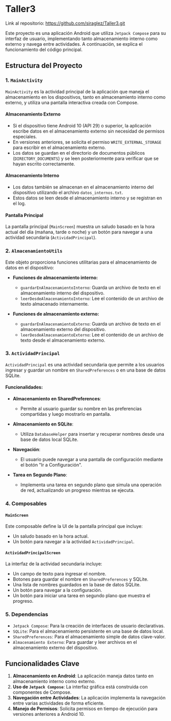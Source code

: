 # Taller3
 
Link al repositorio: https://github.com/siraglez/Taller3.git

Este proyecto es una aplicación Android que utiliza `Jetpack Compose` para su interfaz de usuario, implementando tanto almacenamiento interno como externo y navega entre actividades. A continuación, se explica el funcionamiento del código principal.

## Estructura del Proyecto

### 1. `MainActivity`

`MainActivity` es la actividad principal de la aplicación que maneja el almacenamiento en los dispositivos, tanto en almacenamiento interno como externo, y utiliza una pantalla interactiva creada con Compose.

#### Almacenamiento Externo

- Si el dispositivo tiene Android 10 (API 29) o superior, la aplicación escribe datos en el almacenamiento externo sin necesidad de permisos especiales.
- En versiones anteriores, se solicita el permiso `WRITE_EXTERNAL_STORAGE` para escribir en el almacenamiento externo.
- Los datos se guardan en el directorio de documentos públicos (`DIRECTORY_DOCUMENTS`) y se leen posteriormente para verificar que se hayan escrito correctamente.

#### Almacenamiento Interno

- Los datos también se almacenan en el almacenamiento interno del dispositivo utilizando el archivo `datos_internos.txt`.
- Estos datos se leen desde el almacenamiento interno y se registran en el log.

#### Pantalla Principal

La pantalla principal (`MainScreen`) muestra un saludo basado en la hora actual del día (mañana, tarde o noche) y un botón para navegar a una actividad secundaria (`ActividadPrincipal`).

### 2. `AlmacenamientoUtils`

Este objeto proporciona funciones utilitarias para el almacenamiento de datos en el dispositivo:

- **Funciones de almacenamiento interno:**
  - `guardarEnAlmacenamientoInterno`: Guarda un archivo de texto en el almacenamiento interno del dispositivo.
  - `leerDesdeAlmacenamientoInterno`: Lee el contenido de un archivo de texto almacenado internamente.
  
- **Funciones de almacenamiento externo:**
  - `guardarEnAlmacenamientoExterno`: Guarda un archivo de texto en el almacenamiento externo del dispositivo.
  - `leerDesdeAlmacenamientoExterno`: Lee el contenido de un archivo de texto desde el almacenamiento externo.

### 3. `ActividadPrincipal`

`ActividadPrincipal` es una actividad secundaria que permite a los usuarios ingresar y guardar un nombre en `SharedPreferences` o en una base de datos SQLite.

#### Funcionalidades:

- **Almacenamiento en SharedPreferences**:
  - Permite al usuario guardar su nombre en las preferencias compartidas y luego mostrarlo en pantalla.

- **Almacenamiento en SQLite**:
  - Utiliza `DatabaseHelper` para insertar y recuperar nombres desde una base de datos local SQLite.
  
- **Navegación**:
  - El usuario puede navegar a una pantalla de configuración mediante el botón "Ir a Configuración".

- **Tarea en Segundo Plano**:
  - Implementa una tarea en segundo plano que simula una operación de red, actualizando un progreso mientras se ejecuta.

### 4. Composables

#### `MainScreen`

Este composable define la UI de la pantalla principal que incluye:
- Un saludo basado en la hora actual.
- Un botón para navegar a la actividad `ActividadPrincipal`.

#### `ActividadPrincipalScreen`

La interfaz de la actividad secundaria incluye:
- Un campo de texto para ingresar el nombre.
- Botones para guardar el nombre en `SharedPreferences` y SQLite.
- Una lista de nombres guardados en la base de datos SQLite.
- Un botón para navegar a la configuración.
- Un botón para iniciar una tarea en segundo plano que muestra el progreso.

### 5. Dependencias

- `Jetpack Compose`: Para la creación de interfaces de usuario declarativas.
- `SQLite`: Para el almacenamiento persistente en una base de datos local.
- `SharedPreferences`: Para el almacenamiento simple de datos clave-valor.
- `Almacenamiento Externo`: Para guardar y leer archivos en el almacenamiento externo del dispositivo.

## Funcionalidades Clave

1. **Almacenamiento en Android**: La aplicación maneja datos tanto en almacenamiento interno como externo.
2. **Uso de `Jetpack Compose`**: La interfaz gráfica está construida con componentes de Compose.
3. **Navegación entre Actividades**: La aplicación implementa la navegación entre varias actividades de forma eficiente.
4. **Manejo de Permisos**: Solicita permisos en tiempo de ejecución para versiones anteriores a Android 10.

